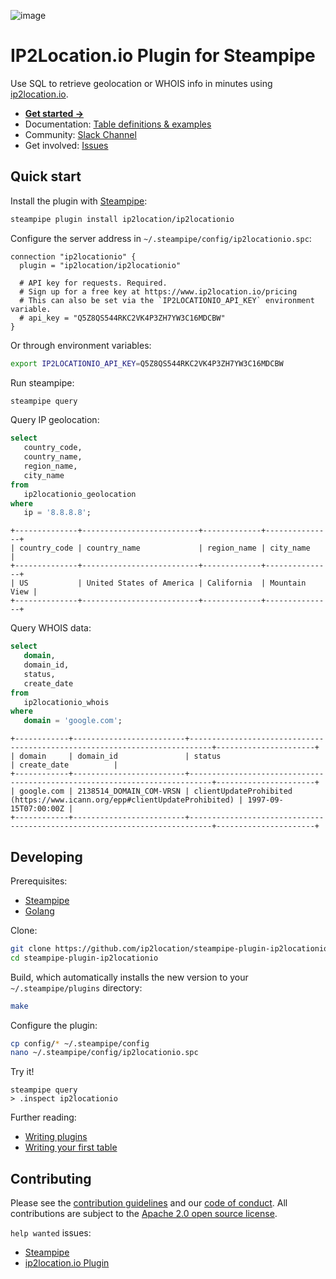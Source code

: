 ![image](https://hub.steampipe.io/images/plugins/ip2location/ip2locationio-social-graphic.png)

# IP2Location.io Plugin for Steampipe

Use SQL to retrieve geolocation or WHOIS info in minutes using [ip2location.io](https://ip2location.io).

- **[Get started →](https://hub.steampipe.io/plugins/ip2location/ip2locationio)**
- Documentation: [Table definitions & examples](https://hub.steampipe.io/plugins/ip2location/ip2locationio/tables)
- Community: [Slack Channel](https://steampipe.io/community/join)
- Get involved: [Issues](https://github.com/ip2location/steampipe-plugin-ip2locationio/issues)

## Quick start

Install the plugin with [Steampipe](https://steampipe.io):

```sh
steampipe plugin install ip2location/ip2locationio
```

Configure the server address in `~/.steampipe/config/ip2locationio.spc`:

```hcl
connection "ip2locationio" {
  plugin = "ip2location/ip2locationio"

  # API key for requests. Required.
  # Sign up for a free key at https://www.ip2location.io/pricing
  # This can also be set via the `IP2LOCATIONIO_API_KEY` environment variable.
  # api_key = "Q5Z8QS544RKC2VK4P3ZH7YW3C16MDCBW"
}
```

Or through environment variables:

```sh
export IP2LOCATIONIO_API_KEY=Q5Z8QS544RKC2VK4P3ZH7YW3C16MDCBW
```

Run steampipe:

```sh
steampipe query
```

Query IP geolocation:

```sql
select
   country_code,
   country_name,
   region_name,
   city_name 
from
   ip2locationio_geolocation 
where
   ip = '8.8.8.8';
```

```
+--------------+--------------------------+-------------+---------------+
| country_code | country_name             | region_name | city_name     |
+--------------+--------------------------+-------------+---------------+
| US           | United States of America | California  | Mountain View |
+--------------+--------------------------+-------------+---------------+
```

Query WHOIS data:

```sql
select
   domain,
   domain_id,
   status,
   create_date 
from
   ip2locationio_whois 
where
   domain = 'google.com';
```

```
+------------+-------------------------+---------------------------------------------------------------------------+----------------------+
| domain     | domain_id               | status                                                                    | create_date          |
+------------+-------------------------+---------------------------------------------------------------------------+----------------------+
| google.com | 2138514_DOMAIN_COM-VRSN | clientUpdateProhibited (https://www.icann.org/epp#clientUpdateProhibited) | 1997-09-15T07:00:00Z |
+------------+-------------------------+---------------------------------------------------------------------------+----------------------+
```

## Developing

Prerequisites:

- [Steampipe](https://steampipe.io/downloads)
- [Golang](https://golang.org/doc/install)

Clone:

```sh
git clone https://github.com/ip2location/steampipe-plugin-ip2locationio.git
cd steampipe-plugin-ip2locationio
```

Build, which automatically installs the new version to your `~/.steampipe/plugins` directory:

```sh
make
```

Configure the plugin:

```sh
cp config/* ~/.steampipe/config
nano ~/.steampipe/config/ip2locationio.spc
```

Try it!

```
steampipe query
> .inspect ip2locationio
```

Further reading:

- [Writing plugins](https://steampipe.io/docs/develop/writing-plugins)
- [Writing your first table](https://steampipe.io/docs/develop/writing-your-first-table)

## Contributing

Please see the [contribution guidelines](https://github.com/turbot/steampipe/blob/main/CONTRIBUTING.md) and our [code of conduct](https://github.com/turbot/steampipe/blob/main/CODE_OF_CONDUCT.md). All contributions are subject to the [Apache 2.0 open source license](https://github.com/ip2location/steampipe-plugin-ip2locationio/blob/main/LICENSE).

`help wanted` issues:

- [Steampipe](https://github.com/turbot/steampipe/labels/help%20wanted)
- [ip2location.io Plugin](https://github.com/ip2location/steampipe-plugin-ip2locationio/labels/help%20wanted)
